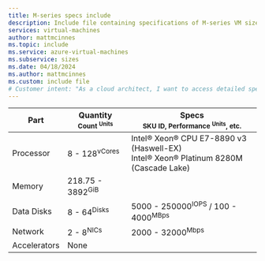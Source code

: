 ```yaml
---
title: M-series specs include
description: Include file containing specifications of M-series VM sizes.
services: virtual-machines
author: mattmcinnes
ms.topic: include
ms.service: azure-virtual-machines
ms.subservice: sizes
ms.date: 04/18/2024
ms.author: mattmcinnes
ms.custom: include file
# Customer intent: "As a cloud architect, I want to access detailed specifications for M-series virtual machines, so that I can select the appropriate resource sizes for high-performance workloads."
---
```

| Part | Quantity <br><sup>Count <sup>Units | Specs <br><sup>SKU ID, Performance <sup>Units</sup>, etc.  |
|---|---|---|
| Processor        | 8 - 128<sup>vCores    | Intel® Xeon® CPU E7-8890 v3 (Haswell-EX) <br> Intel® Xeon® Platinum 8280M (Cascade Lake) |
| Memory           | 218.75 - 3892<sup>GiB      |                                                 |
| Data Disks       | 8 - 64<sup>Disks     | 5000 - 250000<sup>IOPS</sup> / 100 - 4000<sup>MBps  |
| Network          | 2 - 8<sup>NICs       | 2000 - 32000<sup>Mbps                          |
| Accelerators     | None                 |                                                 |